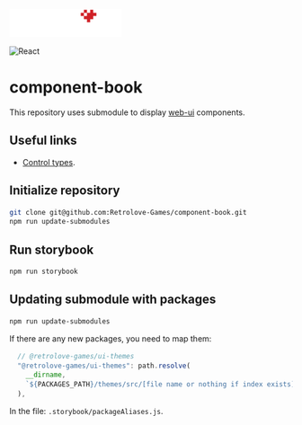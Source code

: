 <img src="logo-retrolove-shop.svg" width="200">

![React](https://img.shields.io/badge/react-%2320232a.svg?style=for-the-badge&logo=react&logoColor=%2361DAFB)

# component-book

This repository uses submodule to display [web-ui](https://github.com/Retrolove-Games/web-ui) components.

## Useful links

* [Control types](https://storybook.js.org/docs/react/essentials/controls).

## Initialize repository

```bash
git clone git@github.com:Retrolove-Games/component-book.git
npm run update-submodules
```

## Run storybook

```bash
npm run storybook
```

## Updating submodule with packages

```bash
npm run update-submodules
```

If there are any new packages, you need to map them:

```js
  // @retrolove-games/ui-themes
  "@retrolove-games/ui-themes": path.resolve(
    __dirname,
    `${PACKAGES_PATH}/themes/src/[file name or nothing if index exists]`
  ),
```

In the file: `.storybook/packageAliases.js`.